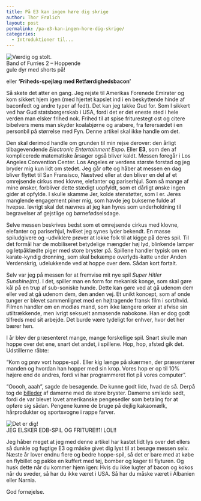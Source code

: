```yaml
---
title: På E3 kan ingen høre dig skrige
author: Thor Frølich
layout: post
permalink: /pa-e3-kan-ingen-hore-dig-skrige/
categories:
  - Introduktioner til...
---
```

<div class="bitImage bitRight" style="width: 208px">
  <img src="http://www.abekat.net/images/e3_02.jpg" alt="Værdig og stolt." /><br /> Band of Furries 2 – Hoppende gule dyr med shorts på!
</div>

eller **‘Friheds-spejlæg med Retfærdighedsbacon’**

Så skete det atter en gang. Jeg rejste til Amerikas Forenede Emirater og kom sikkert hjem igen (med hjertet kapslet ind i en beskyttende hinde af baconfedt og andre typer af fedt). Det kan jeg takke Gud for. Som I sikkert ved har Gud statsborgerskab i USA, fordi det er det eneste sted i hele verden man elsker frihed nok. Frihed til at spise friturestegt ost og citere bibelvers mens man skyder koalabjørne og arabere, fra førersædet i en personbil på størrelse med Fyn. Denne artikel skal ikke handle om det.

Den skal derimod handle om grunden til min rejse derover: den årligt tilbagevendende *Electronic Entertainment Expo*. Eller **E3**, som den af komplicerede matematiske årsager også bliver kaldt. Messen foregår i Los Angeles Convention Center. Los Angeles er verdens største forstad og jeg bryder mig kun lidt om stedet. Jeg går ofte og håber at messen en dag bliver flyttet til San Fransisco, Næstved eller at den bliver en del af et omrejsende cirkus med klovne, elefanter og pariserhjul. Som så mange af mine ønsker, forbliver dette stædigt uopfyldt, som et dårligt ønske ingen gider at opfylde. I skulle skamme Jer, kolde stenstøtter, som I er. Jeres manglende engagement piner mig, som havde jeg bukserne fulde af hvepse. Iøvrigt skal det nævnes at jeg kan hyres som underholdning til begravelser af gejstlige og børnefødselsdage.

Selve messen beskrives bedst som et omrejsende cirkus med klovne, elefanter og pariserhjul, hvilket jeg synes lyder bekendt. En masse spiludgivere og -udviklere prøver at lokke folk til at kigge på deres spil. Til det formål har de mobiliseret betydelige mængder høj lyd, blinkende lamper og letpåklædte piger med store bryster på. Spillene handler typisk om en karate-kyndig dronning, som skal bekæmpe overlyds-katte under Anden Verdenskrig, udelukkende ved at hoppe over dem. Sådan kort fortalt.

Selv var jeg på messen for at fremvise mit nye spil *Super Hitler Sunshine(tm)*. I det, spiller man en form for mekanisk konge, som skal gøre kål på en trup af sub-soniske hunde. Dette kan gøre ved at gå udenom dem eller ved at gå udenom dem, den anden vej. Et unikt koncept, som af onde tunger er blevet sammenlignet med en højtragende fransk film i sort/hvid. Filmen handler om en modløs mand, som ikke længere orker at afvise sin utiltrækkende, men ivrigt seksuelt anmasende nabokone. Han er dog godt tilfreds med sit arbejde. Det burde være tydeligt for enhver, hvor det her bærer hen.

I år blev der præsenteret mange, mange forskellige spil. Snart skulle man hoppe over det ene, snart det andet, i spillene. Hop, hop, afsted gik det. Udstillerne råbte:

“Kom og prøv vort hoppe-spil. Eller kig længe på skærmen, der præsenterer manden og hvordan han hopper med sin krop. Vores hop er op til 10% højere end de andres, fordi vi har programmeret flot på vores computer”.

“Ooooh, aaah”, sagde de besøgende. De kunne godt lide, hvad de så. Derpå tog de [billeder][1] af damerne med de store bryster. Damerne smilede sødt, fordi de var blevet lovet amerikanske pengesedler som betaling for at opføre sig sådan. Pengene kunne de bruge på dejlig kakaomælk, hårprodukter og sportsvogne i rappe farver.

<div class="bitImage bitCenter" style="width: 340px">
  <img src="http://www.abekat.net/images/e3_01.jpg" alt="Det er dig!" /><br /> JEG ELSKER EDB-SPIL OG FRITURE!!1! LOL!!
</div>

Jeg håber meget at jeg med denne artikel har kastet lidt lys over det ellers så dunkle og fugtige E3 og måske givet dig lyst til at besøge messen selv. Næste år lover endnu flere og bedre hoppe-spil, så det er bare med at købe en flybillet og pakke en kuffert med tøj, bomber og kager til flyturen. Og husk dette når du kommer hjem igen: Hvis du ikke lugter af bacon og kokos når du sveder, så har du ikke været i USA. Så har du måske været i Albanien eller Narnia.

God fornøjelse.

 [1]: http://flickr.com/photos/abekat/sets/377149/